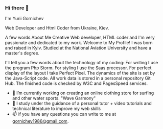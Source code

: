 ### Hi there 👋

I'm Yurii Gornichev

Web Developer and Html Coder from 
Ukraine, Kiev.

A few words About Me
Сreative Web developer, HTML coder and I'm very passionate and dedicated to my work.
Welcome to My Profile!
I was born and raised in Kyiv. Studied at the National Aviation University and have a master's degree.

I'll tell you a few words about the technology of my coding:
For writing I use the program Php Storm.
For styling I use the Saas processor.
For perfect display of the layout I take Perfect Pixel.
The dynamics of the site is set by the Java-Script code.
All work data is stored in a personal repository Git Hub.
The finished code is checked by W3C and PagesSpeed services.


- 🔭  I’m currently working on creating an online clothing store for surfing and other water sports. "Wave Garmony"
- 🌱 I study under the guidance of a personal tutor + video tutorials and technical literature to improve my web skills
- 📫 if you have any questions you can write to me at gornichev1986@gmail.com.


<!--
**Gornichev/Gornichev** is a ✨ _special_ ✨ repository because its `README.md` (this file) appears on your GitHub profile.

Here are some ideas to get you started:

